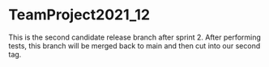 # TeamProject2021_12

This is the second candidate release branch after sprint 2. After performing tests, this branch will be merged back to main and then cut into our second tag.
